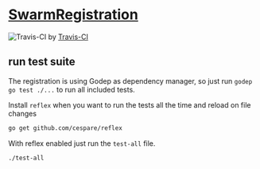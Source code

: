 # [SwarmRegistration](https://swarm-registration.herokuapp.com/)

![Travis-CI](https://travis-ci.org/alveary/swarm-registration.svg) by [Travis-CI](https://travis-ci.org/alveary/swarm-registration)

## run test suite

The registration is using Godep as dependency manager,
so just run `godep go test ./...` to run all included tests.

Install `reflex` when you want to run the tests all the time and reload on file changes

```sh
go get github.com/cespare/reflex
```

With reflex enabled just run the `test-all` file.

```sh
./test-all
```
